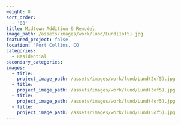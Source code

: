 ```yaml
---
weight: 8
sort_order:
  - '08'
title: Midtown Addition & Remodel
image_path: /assets/images/work/lund/Lund(1of5).jpg
featured_project: false
location: 'Fort Collins, CO'
categories:
  - Residential
secondary_categories:
images:
  - title:
    project_image_path: /assets/images/work/lund/Lund(2of5).jpg
  - title:
    project_image_path: /assets/images/work/lund/Lund(3of5).jpg
  - title:
    project_image_path: /assets/images/work/lund/Lund(4of5).jpg
  - title:
    project_image_path: /assets/images/work/lund/Lund(5of5).jpg
---
```


